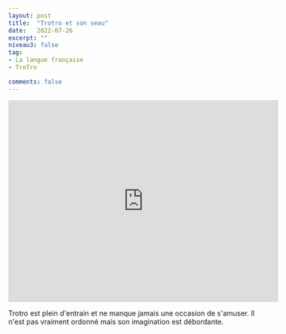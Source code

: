 ```yaml
---
layout: post
title:  "Trotro et son seau"
date:   2022-07-26
excerpt: ""
niveau3: false
tag:
- La langue française
- TroTro

comments: false
---
```

<center>
<img style="display: none;" src="/assets/img/thumbnails/trotro-26.jpg" alt="" width="1" height="1">
<iframe width="542px" height="406px" src="https://www.youtube.com/embed/XnWlE1kGmRk?rel=0&controls=1&showinfo=0&modestbranding=1&enablejsapi=1" allowfullscreen frameborder="0" ></iframe></center>

Trotro est plein d'entrain et ne manque jamais une occasion de s'amuser. Il n'est pas vraiment ordonné mais son imagination est débordante. 
